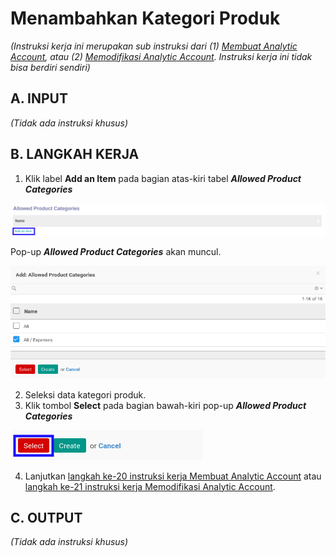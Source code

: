 # Menambahkan Kategori Produk

*(Instruksi kerja ini merupakan sub instruksi dari (1) [Membuat Analytic Account](./membuat.md), atau (2) [Memodifikasi Analytic Account](./memodifikasi.md). Instruksi kerja ini tidak bisa berdiri sendiri)*

## A. INPUT

*(Tidak ada instruksi khusus)*

## B. LANGKAH KERJA

1. Klik label **Add an Item** pada bagian atas-kiri tabel ***Allowed Product Categories***

![](../../../img/analytic-account/label-add-item-kategori-produk.png)

Pop-up ***Allowed Product Categories*** akan muncul.

![](../../../img/analytic-account/pop-up-detail-kategori-produk-1.png)
![](../../../img/analytic-account/pop-up-detail-kategori-produk-2.png)

2. Seleksi data kategori produk.
3. Klik tombol **Select** pada bagian bawah-kiri pop-up ***Allowed Product Categories***

![](../../../img/analytic-account/tombol-select.png)

4. Lanjutkan [langkah ke-20 instruksi kerja Membuat Analytic Account](./membuat.md#l20) atau [langkah ke-21 instruksi kerja Memodifikasi Analytic Account](./memodifikasi.md#l21).

## C. OUTPUT

*(Tidak ada instruksi khusus)*

